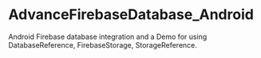 # AdvanceFirebaseDatabase_Android
Android Firebase database integration and a Demo for using DatabaseReference, FirebaseStorage, StorageReference.
